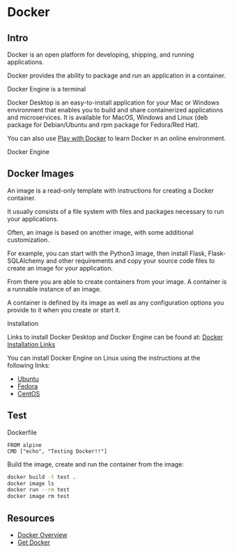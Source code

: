 # Docker
## Intro

Docker is an open platform for developing, shipping, and running applications. 

Docker provides the ability to package and run an application in a container.

Docker Engine is a terminal 

Docker Desktop is an easy-to-install application for your Mac or Windows environment that enables you to build and share containerized applications and microservices. It is available for MacOS, Windows and Linux (deb package for Debian/Ubuntu and rpm package for Fedora/Red Hat).

You can also use [Play with Docker](https://labs.play-with-docker.com/) to learn Docker in an online environment.

Docker Engine

## Docker Images
An image is a read-only template with instructions for creating a Docker container.

It usually consists of a file system with files and packages necessary to run your applications.

Often, an image is based on another image, with some additional customization. 

For example, you can start with the Python3 image, then install Flask, Flask-SQLAlchemy and other requirements and copy your source code files to create an image for your application.

From there you are able to create containers from your image. A container is a runnable instance of an image. 

A container is defined by its image as well as any configuration options you provide to it when you create or start it.

Installation

Links to install Docker Desktop and Docker Engine can be found at: [Docker Installation Links](https://docs.docker.com/engine/install/)

You can install Docker Engine on Linux using the instructions at the following links:

- [Ubuntu](https://docs.docker.com/engine/install/ubuntu/)
- [Fedora](https://docs.docker.com/engine/install/fedora/)
- [CentOS](https://docs.docker.com/engine/install/centos/)

## Test
Dockerfile
```docker
FROM alpine
CMD ["echo", "Testing Docker!!"]
```
Build the image, create and run the container from the image:

```bash
docker build -t test .
docker image ls 
docker run --rm test
docker image rm test
```
## Resources

- [Docker Overview](https://docs.docker.com/get-started/overview/)
- [Get Docker](https://docs.docker.com/get-docker/)
